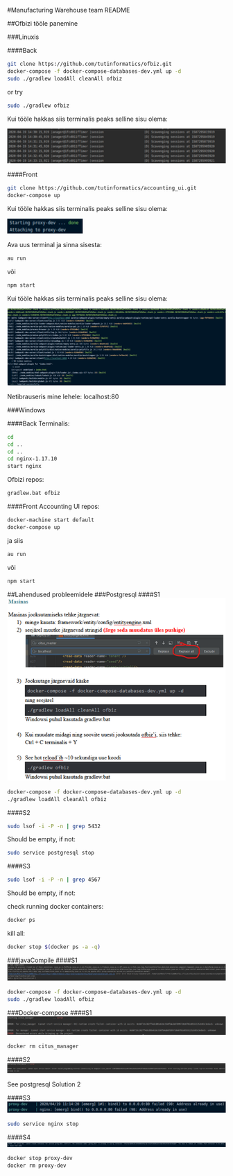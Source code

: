#Manufacturing Warehouse team README

##Ofbizi tööle panemine

###Linuxis

####Back

```bash
git clone https://github.com/tutinformatics/ofbiz.git
docker-compose -f docker-compose-databases-dev.yml up -d
sudo ./gradlew loadAll cleanAll ofbiz
```
or try
```bash
sudo ./gradlew ofbiz
```
Kui tööle hakkas siis terminalis peaks selline sisu olema:

![alt text](linux_ofbiz_working.png "linux_ofbiz_working")

####Front
```bash
git clone https://github.com/tutinformatics/accounting_ui.git
docker-compose up
```

Kui tööle hakkas siis terminalis peaks selline sisu olema:

![alt text](linux_front_working.png "linux_front_working")

Ava uus terminal ja sinna sisesta:

```bash
au run 
```
või
```bash
npm start
```

Kui tööle hakkas siis terminalis peaks selline sisu olema:

![alt text](linux_front_working_2.png "linux_front_working_2")

Netibrauseris mine lehele: localhost:80

###Windows

####Back
Terminalis:
```bash
cd
cd ..
cd ..
cd nginx-1.17.10
start nginx
```

Ofbizi repos:
```bash
gradlew.bat ofbiz
```

####Front
Accounting UI repos:
```bash
docker-machine start default
docker-compose up
```
ja siis
```bash
au run
```
või
```bash
npm start
```

##Lahendused probleemidele
###Postgresql
####S1
![alt text](postgresql_s1.png "postgresql_s1")

```bash
docker-compose -f docker-compose-databases-dev.yml up -d
./gradlew loadAll cleanAll ofbiz
```

####S2
```bash
sudo lsof -i -P -n | grep 5432
```
Should be empty, if not:
```bash
sudo service postgresql stop
```

####S3
```bash
sudo lsof -i -P -n | grep 4567
```
Should be empty, if not:

check running docker containers: 
```bash
docker ps
```
kill all: 
```bash
docker stop $(docker ps -a -q)
```

###javaCompile
####S1
![alt text](javacompile_s1.png "javacompile_s1")
```bash
docker-compose -f docker-compose-databases-dev.yml up -d
sudo ./gradlew loadAll ofbiz
```

###Docker-compose
####S1
![alt text](docker-compose_s1.png "docker-compose_s1")
```bash
docker rm citus_manager
```

####S2
![alt text](docker-compose_s2.png "docker-compose_s2")

See postgresql Solution 2

####S3
![alt text](docker-compose_s3.png "docker-compose_s3")
```bash
sudo service nginx stop
```

####S4
![alt text](docker-compose_s4.png "docker-compose_s4")
```bash
docker stop proxy-dev
docker rm proxy-dev
```